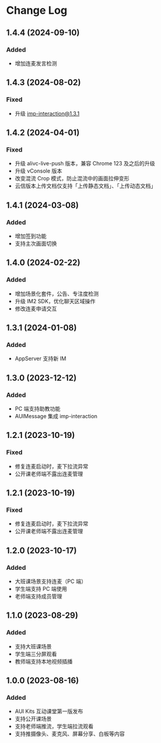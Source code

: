 # Change Log

## 1.4.4 (2024-09-10)

### Added
- 增加连麦发言检测


## 1.4.3 (2024-08-02)

### Fixed
- 升级 imp-interaction@1.3.1


## 1.4.2 (2024-04-01)

### Fixed
- 升级 alivc-live-push 版本，兼容 Chrome 123 及之后的升级
- 升级 vConsole 版本
- 改变混流 Crop 模式，防止混流中的画面拉伸变形
- 云信版本上传文档仅支持「上传静态文档」、「上传动态文档」


## 1.4.1 (2024-03-08)

### Added
- 增加签到功能
- 支持主次画面切换


## 1.4.0 (2024-02-22)

### Added
- 增加场景化套件，公告、专注度检测
- 升级 IM2 SDK，优化聊天区域操作
- 修改连麦申请交互


## 1.3.1 (2024-01-08)

### Added
- AppServer 支持新 IM


## 1.3.0 (2023-12-12)

### Added
- PC 端支持助教功能
- AUIMessage 集成 imp-interaction


## 1.2.1 (2023-10-19)

### Fixed
- 修复连麦启动时，麦下拉流异常
- 公开课老师端不露出连麦管理

## 1.2.1 (2023-10-19)

### Fixed
- 修复连麦启动时，麦下拉流异常
- 公开课老师端不露出连麦管理


## 1.2.0 (2023-10-17)

### Added
- 大班课场景支持连麦（PC 端）
- 学生端支持 PC 端使用
- 老师端支持成员管理


## 1.1.0 (2023-08-29)

### Added
- 支持大班课场景
- 学生端三分屏观看
- 教师端支持本地视频插播


## 1.0.0 (2023-08-16)

### Added
- AUI Kits 互动课堂第一版发布
- 支持公开课场景
- 支持老师端推流，学生端拉流观看
- 支持推摄像头、麦克风、屏幕分享、白板等内容
